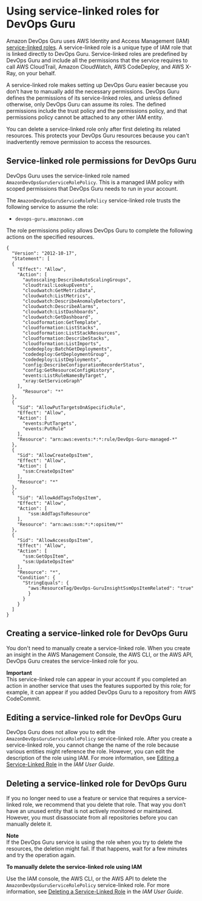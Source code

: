 # Using service\-linked roles for DevOps Guru<a name="using-service-linked-roles"></a>

Amazon DevOps Guru uses AWS Identity and Access Management \(IAM\)[ service\-linked roles](https://docs.aws.amazon.com/IAM/latest/UserGuide/id_roles_terms-and-concepts.html#iam-term-service-linked-role)\. A service\-linked role is a unique type of IAM role that is linked directly to DevOps Guru\. Service\-linked roles are predefined by DevOps Guru and include all the permissions that the service requires to call AWS CloudTrail, Amazon CloudWatch, AWS CodeDeploy, and AWS X\-Ray, on your behalf\. 

A service\-linked role makes setting up DevOps Guru easier because you don’t have to manually add the necessary permissions\. DevOps Guru defines the permissions of its service\-linked roles, and unless defined otherwise, only DevOps Guru can assume its roles\. The defined permissions include the trust policy and the permissions policy, and that permissions policy cannot be attached to any other IAM entity\.

You can delete a service\-linked role only after first deleting its related resources\. This protects your DevOps Guru resources because you can't inadvertently remove permission to access the resources\.

## Service\-linked role permissions for DevOps Guru<a name="slr-permissions"></a>

DevOps Guru uses the service\-linked role named `AmazonDevOpsGuruServiceRolePolicy`\. This is a managed IAM policy with scoped permissions that DevOps Guru needs to run in your account\.

The `AmazonDevOpsGuruServiceRolePolicy` service\-linked role trusts the following service to assume the role:
+ `devops-guru.amazonaws.com`

The role permissions policy allows DevOps Guru to complete the following actions on the specified resources\.

```
{
  "Version": "2012-10-17",
  "Statement": [
  {
    "Effect": "Allow",
    "Action": [
      "autoscaling:DescribeAutoScalingGroups",
      "cloudtrail:LookupEvents",
      "cloudwatch:GetMetricData",
      "cloudwatch:ListMetrics",
      "cloudwatch:DescribeAnomalyDetectors",
      "cloudwatch:DescribeAlarms",
      "cloudwatch:ListDashboards",
      "cloudwatch:GetDashboard",
      "cloudformation:GetTemplate",
      "cloudformation:ListStacks",
      "cloudformation:ListStackResources",
      "cloudformation:DescribeStacks",
      "cloudformation:ListImports",
      "codedeploy:BatchGetDeployments",
      "codedeploy:GetDeploymentGroup",
      "codedeploy:ListDeployments",
      "config:DescribeConfigurationRecorderStatus",
      "config:GetResourceConfigHistory",
      "events:ListRuleNamesByTarget",
      "xray:GetServiceGraph"
    ],
      "Resource": "*"
  },
  {
    "Sid": "AllowPutTargetsOnASpecificRule",
    "Effect": "Allow",
    "Action": [
      "events:PutTargets",
      "events:PutRule"
    ],
    "Resource": "arn:aws:events:*:*:rule/DevOps-Guru-managed-*"
  },
  {
    "Sid": "AllowCreateOpsItem",
    "Effect": "Allow",
    "Action": [
      "ssm:CreateOpsItem"
    ],
    "Resource": "*"
  },
  {
    "Sid": "AllowAddTagsToOpsItem",
    "Effect": "Allow",
    "Action": [
        "ssm:AddTagsToResource"
    ],
    "Resource": "arn:aws:ssm:*:*:opsitem/*"
  },
  {
    "Sid": "AllowAccessOpsItem",
    "Effect": "Allow",
    "Action": [
      "ssm:GetOpsItem",
      "ssm:UpdateOpsItem"
    ],
    "Resource": "*",
    "Condition": {
      "StringEquals": {
        "aws:ResourceTag/DevOps-GuruInsightSsmOpsItemRelated": "true"
        }
      }
    }
  ]
}
```

## Creating a service\-linked role for DevOps Guru<a name="create-slr"></a>

You don't need to manually create a service\-linked role\. When you create an insight in the AWS Management Console, the AWS CLI, or the AWS API, DevOps Guru creates the service\-linked role for you\. 

**Important**  
This service\-linked role can appear in your account if you completed an action in another service that uses the features supported by this role; for example, it can appear if you added DevOps Guru to a repository from AWS CodeCommit\. 

## Editing a service\-linked role for DevOps Guru<a name="edit-slr"></a>

DevOps Guru does not allow you to edit the `AmazonDevOpsGuruServiceRolePolicy` service\-linked role\. After you create a service\-linked role, you cannot change the name of the role because various entities might reference the role\. However, you can edit the description of the role using IAM\. For more information, see [Editing a Service\-Linked Role](https://docs.aws.amazon.com/IAM/latest/UserGuide/using-service-linked-roles.html#edit-service-linked-role) in the *IAM User Guide*\.

## Deleting a service\-linked role for DevOps Guru<a name="delete-slr"></a>

If you no longer need to use a feature or service that requires a service\-linked role, we recommend that you delete that role\. That way you don’t have an unused entity that is not actively monitored or maintained\. However, you must disassociate from all repositories before you can manually delete it\. 

**Note**  
If the DevOps Guru service is using the role when you try to delete the resources, the deletion might fail\. If that happens, wait for a few minutes and try the operation again\.

**To manually delete the service\-linked role using IAM**

Use the IAM console, the AWS CLI, or the AWS API to delete the `AmazonDevOpsGuruServiceRolePolicy` service\-linked role\. For more information, see [Deleting a Service\-Linked Role](https://docs.aws.amazon.com/IAM/latest/UserGuide/using-service-linked-roles.html#delete-service-linked-role) in the *IAM User Guide*\.